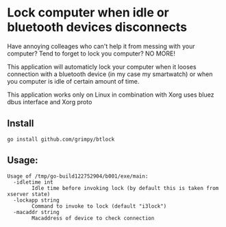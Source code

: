 # Lock computer when idle or bluetooth devices disconnects

Have annoying colleages who can't help it from messing with your computer? Tend to forget to lock you computer? NO MORE!

This application will automaticly lock your computer when it looses connection with a bluetooth device (in my case my smartwatch) or when you computer is idle of certain amount of time.

This application works only on Linux in combination with Xorg uses bluez dbus interface and Xorg proto

## Install

`go install github.com/grimpy/btlock`

## Usage:

```
Usage of /tmp/go-build122752904/b001/exe/main:
  -idletime int
        Idle time before invoking lock (by default this is taken from xserver state)
  -lockapp string
        Command to invoke to lock (default "i3lock")
  -macaddr string
        Macaddress of device to check connection
```
